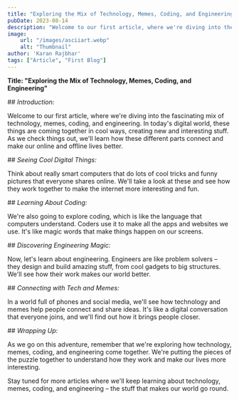 ```yaml
---
title: "Exploring the Mix of Technology, Memes, Coding, and Engineering"
pubDate: 2023-08-14
description: "Welcome to our first article, where we're diving into the fascinating mix of technology, memes, coding, and engineering. In today's digital world, these things are coming together in cool ways, creating new and interesting stuff."
image:
    url: "/images/asciiart.webp"
    alt: "Thumbnail"
author: 'Karan Rajbhar'
tags: ["Article", "First Blog"]
---
```


**Title: "Exploring the Mix of Technology, Memes, Coding, and Engineering"**

## *Introduction:*

Welcome to our first article, where we're diving into the fascinating mix of technology, memes, coding, and engineering. In today's digital world, these things are coming together in cool ways, creating new and interesting stuff. As we check things out, we'll learn how these different parts connect and make our online and offline lives better.

## *Seeing Cool Digital Things:*

Think about really smart computers that do lots of cool tricks and funny pictures that everyone shares online. We'll take a look at these and see how they work together to make the internet more interesting and fun.

## *Learning About Coding:*

We're also going to explore coding, which is like the language that computers understand. Coders use it to make all the apps and websites we use. It's like magic words that make things happen on our screens.

## *Discovering Engineering Magic:*

Now, let's learn about engineering. Engineers are like problem solvers – they design and build amazing stuff, from cool gadgets to big structures. We'll see how their work makes our world better.

## *Connecting with Tech and Memes:*

In a world full of phones and social media, we'll see how technology and memes help people connect and share ideas. It's like a digital conversation that everyone joins, and we'll find out how it brings people closer.

## *Wrapping Up:*

As we go on this adventure, remember that we're exploring how technology, memes, coding, and engineering come together. We're putting the pieces of the puzzle together to understand how they work and make our lives more interesting.

Stay tuned for more articles where we'll keep learning about technology, memes, coding, and engineering – the stuff that makes our world go round.